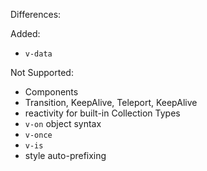 Differences:

Added:

- `v-data`

Not Supported:

- Components
- Transition, KeepAlive, Teleport, KeepAlive
- reactivity for built-in Collection Types
- `v-on` object syntax
- `v-once`
- `v-is`
- style auto-prefixing